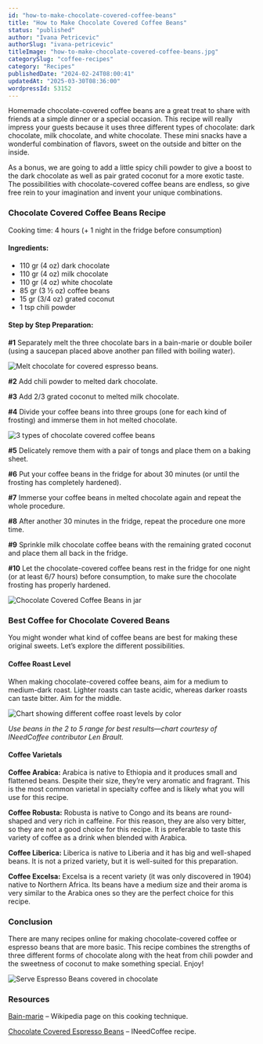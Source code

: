 ```yaml
---
id: "how-to-make-chocolate-covered-coffee-beans"
title: "How to Make Chocolate Covered Coffee Beans"
status: "published"
author: "Ivana Petricevic"
authorSlug: "ivana-petricevic"
titleImage: "how-to-make-chocolate-covered-coffee-beans.jpg"
categorySlug: "coffee-recipes"
category: "Recipes"
publishedDate: "2024-02-24T08:00:41"
updatedAt: "2025-03-30T08:36:00"
wordpressId: 53152
---
```


Homemade chocolate-covered coffee beans are a great treat to share with friends at a simple dinner or a special occasion. This recipe will really impress your guests because it uses three different types of chocolate: dark chocolate, milk chocolate, and white chocolate. These mini snacks have a wonderful combination of flavors, sweet on the outside and bitter on the inside.

As a bonus, we are going to add a little spicy chili powder to give a boost to the dark chocolate as well as pair grated coconut for a more exotic taste. The possibilities with chocolate-covered coffee beans are endless, so give free rein to your imagination and invent your unique combinations.

### Chocolate Covered Coffee Beans Recipe

Cooking time: 4 hours (+ 1 night in the fridge before consumption)

#### Ingredients:

-   110 gr (4 oz) dark chocolate
-   110 gr (4 oz) milk chocolate
-   110 gr (4 oz) white chocolate
-   85 gr (3 ½ oz) coffee beans
-   15 gr (3/4 oz) grated coconut
-   1 tsp chili powder

#### Step by Step Preparation:

**#1** Separately melt the three chocolate bars in a bain-marie or double boiler (using a saucepan placed above another pan filled with boiling water).

![Melt chocolate for covered espresso beans.](melt-3-chocolates.jpg)

**#2** Add chili powder to melted dark chocolate.

**#3** Add 2/3 grated coconut to melted milk chocolate.

**#4** Divide your coffee beans into three groups (one for each kind of frosting) and immerse them in hot melted chocolate.

![3 types of chocolate covered coffee beans](3-types-chocolate-covered-espresso-beans.jpg)

**#5** Delicately remove them with a pair of tongs and place them on a baking sheet.

**#6** Put your coffee beans in the fridge for about 30 minutes (or until the frosting has completely hardened).

**#7** Immerse your coffee beans in melted chocolate again and repeat the whole procedure.

**#8** After another 30 minutes in the fridge, repeat the procedure one more time.

**#9** Sprinkle milk chocolate coffee beans with the remaining grated coconut and place them all back in the fridge.

**#10** Let the chocolate-covered coffee beans rest in the fridge for one night (or at least 6/7 hours) before consumption, to make sure the chocolate frosting has properly hardened.

![Chocolate Covered Coffee Beans in jar](finished-chocolate-covered-coffee.jpg)

### Best Coffee for Chocolate Covered Beans

You might wonder what kind of coffee beans are best for making these original sweets. Let’s explore the different possibilities.

#### Coffee Roast Level

When making chocolate-covered coffee beans, aim for a medium to medium-dark roast. Lighter roasts can taste acidic, whereas darker roasts can taste bitter. Aim for the middle.

![Chart showing different coffee roast levels by color](Roasting_Card_image.gif)

*Use beans in the 2 to 5 range for best results—chart courtesy of INeedCoffee contributor Len Brault.* 

#### Coffee Varietals

**Coffee Arabica:** Arabica is native to Ethiopia and it produces small and flattened beans. Despite their size, they’re very aromatic and fragrant. This is the most common varietal in specialty coffee and is likely what you will use for this recipe.

**Coffee Robusta:** Robusta is native to Congo and its beans are round-shaped and very rich in caffeine. For this reason, they are also very bitter, so they are not a good choice for this recipe. It is preferable to taste this variety of coffee as a drink when blended with Arabica.

**Coffee Liberica:** Liberica is native to Liberia and it has big and well-shaped beans. It is not a prized variety, but it is well-suited for this preparation.

**Coffee Excelsa:** Excelsa is a recent variety (it was only discovered in 1904) native to Northern Africa. Its beans have a medium size and their aroma is very similar to the Arabica ones so they are the perfect choice for this recipe.

### Conclusion

There are many recipes online for making chocolate-covered coffee or espresso beans that are more basic. This recipe combines the strengths of three different forms of chocolate along with the heat from chili powder and the sweetness of coconut to make something special. Enjoy!

![Serve Espresso Beans covered in chocolate](serve-chocolate-covered-coffee-beans.jpg)

### Resources

[Bain-marie](https://en.wikipedia.org/wiki/Bain-marie) – Wikipedia page on this cooking technique.

[Chocolate Covered Espresso Beans](http://ineedcoffee.com/chocolate-covered-espresso-beans/) – INeedCoffee recipe.